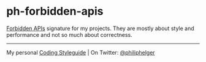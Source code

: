 # ph-forbidden-apis
[Forbidden APIs](https://github.com/policeman-tools/forbidden-apis) signature for my projects.
They are mostly about style and performance and not so much about correctness.


---

My personal [Coding Styleguide](https://github.com/phax/meta/blob/master/CodeingStyleguide.md) |
On Twitter: <a href="https://twitter.com/philiphelger">@philiphelger</a>
